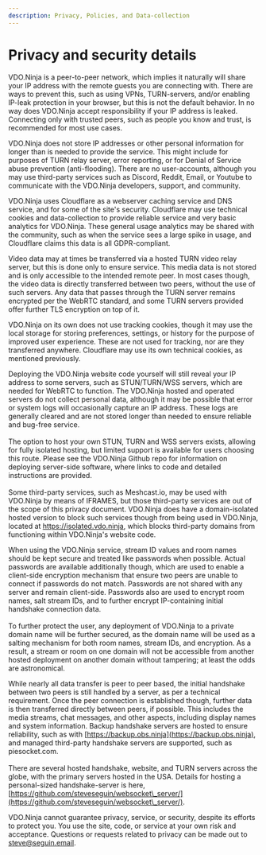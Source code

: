 ```yaml
---
description: Privacy, Policies, and Data-collection
---
```


# Privacy and security details

VDO.Ninja is a peer-to-peer network, which implies it naturally will share your IP address with the remote guests you are connecting with. There are ways to prevent this, such as using VPNs, TURN-servers, and/or enabling IP-leak protection in your browser, but this is not the default behavior. In no way does VDO.Ninja accept responsibility if your IP address is leaked. Connecting only with trusted peers, such as people you know and trust, is recommended for most use cases.

VDO.Ninja does not store IP addresses or other personal information for longer than is needed to provide the service. This might include for purposes of TURN relay server, error reporting, or for Denial of Service abuse prevention (anti-flooding). There are no user-accounts, although you may use third-party services such as Discord, Reddit, Email, or Youtube to communicate with the VDO.Ninja  developers, support, and community.

VDO.Ninja  uses Cloudflare as a webserver caching service and DNS service, and for some of the site's security. Cloudflare may use technical cookies and data-collection to provide reliable service and very basic analytics for VDO.Ninja. These general usage analytics may be shared with the community, such as when the service sees a large spike in usage, and Cloudflare claims this data is all GDPR-compliant.

Video data may at times be transferred via a hosted TURN video relay server, but this is done only to ensure service. This media data is not stored and is only accessible to the intended remote peer. In most cases though, the video data is directly transferred between two peers, without the use of such servers. Any data that passes through the TURN server remains encrypted per the WebRTC standard, and some TURN servers provided offer further TLS encryption on top of it.

VDO.Ninja on its own does not use tracking cookies, though it may use the local storage for storing preferences, settings, or history for the purpose of improved user experience. These are not used for tracking, nor are they transferred anywhere. Cloudflare may use its own technical cookies, as mentioned previously.

Deploying the VDO.Ninja website code yourself will still reveal your IP address to some servers, such as STUN/TURN/WSS servers, which are needed for WebRTC to function. The VDO.Ninja hosted and operated servers do not collect personal data, although it may be possible that error or system logs will occasionally capture an IP address. These logs are generally cleared and are not stored longer than needed to ensure reliable and bug-free service.\
\
The option to host your own STUN, TURN and WSS servers exists, allowing for fully isolated hosting, but limited support is available for users choosing this route. Please see the VDO.Ninja Github repo for information on deploying server-side software, where links to code and detailed instructions are provided.\
\
Some third-party services, such as Meshcast.io, may be used with VDO.Ninja by means of IFRAMES, but those third-party services are out of the scope of this privacy document. VDO.Ninja does have a domain-isolated hosted version to block such services though from being used in VDO.Ninja, located at https://isolated.vdo.ninja, which blocks third-party domains from functioning within VDO.Ninja's website code.

When using the VDO.Ninja service, stream ID values and room names should be kept secure and treated like passwords when possible. Actual passwords are available additionally though, which are used to enable a client-side encryption mechanism that ensure two peers are unable to connect if passwords do not match. Passwords are not shared with any server and remain client-side. Passwords also are used to encrypt room names, salt stream IDs, and to further encrypt IP-containing initial handshake connection data.\
\
To further protect the user, any deployment of VDO.Ninja to a private domain name will be further secured, as the domain name will be used as a salting mechanism for both room names, stream IDs, and encryption. As a result, a stream or room on one domain will not be accessible from another hosted deployment on another domain without tampering; at least the odds are astronomical.

While nearly all data transfer is peer to peer based, the initial handshake between two peers is still handled by a server, as per a technical requirement. Once the peer connection is established though, further data is then transferred directly between peers, if possible. This includes the media streams, chat messages, and other aspects, including display names and system information. Backup handshake servers are hosted to ensure reliability, such as with [https://backup.obs.ninja](https://backup.obs.ninja), and managed third-party handshake servers are supported, such as piesocket.com.\
\
There are several hosted handshake, website, and TURN servers across the globe, with the primary servers hosted in the USA. Details for hosting a personal-sized handshake-server is here, [https://github.com/steveseguin/websocket\_server/](https://github.com/steveseguin/websocket\_server/).

VDO.Ninja cannot guarantee privacy, service, or security, despite its efforts to protect you. You use the site, code, or service at your own risk and acceptance. Questions or requests related to privacy can be made out to steve@seguin.email.
